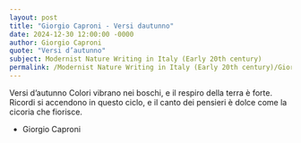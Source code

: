 ```yaml
---
layout: post
title: "Giorgio Caproni - Versi dautunno"
date: 2024-12-30 12:00:00 -0000
author: Giorgio Caproni
quote: "Versi d’autunno"
subject: Modernist Nature Writing in Italy (Early 20th century)
permalink: /Modernist Nature Writing in Italy (Early 20th century)/Giorgio Caproni/Giorgio Caproni - Versi dautunno
---
```


Versi d’autunno
Colori vibrano nei boschi,
e il respiro della terra è forte.
Ricordi si accendono in questo ciclo,
e il canto dei pensieri
è dolce come la cicoria che fiorisce.


- Giorgio Caproni
